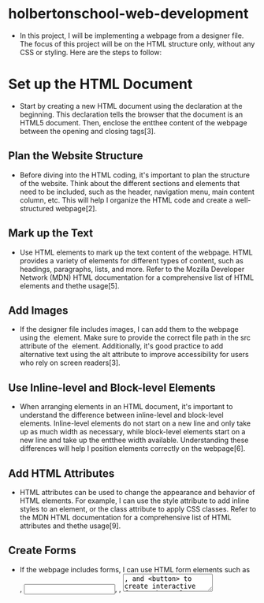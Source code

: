 # holbertonschool-web-development
* In this project, I will be implementing a webpage from a designer file. The focus of this project will be on the HTML structure only, without any CSS or styling. Here are the steps to follow:

# Set up the HTML Document
* Start by creating a new HTML document using the <!DOCTYPE html> declaration at the beginning. This declaration tells the browser that the document is an HTML5 document. Then, enclose the entthee content of the webpage between the opening and closing <html> tags[3].
## Plan the Website Structure
* Before diving into the HTML coding, it's important to plan the structure of the website. Think about the different sections and elements that need to be included, such as the header, navigation menu, main content column, etc. This will help I organize the HTML code and create a well-structured webpage[2].
## Mark up the Text
* Use HTML elements to mark up the text content of the webpage. HTML provides a variety of elements for different types of content, such as headings, paragraphs, lists, and more. Refer to the Mozilla Developer Network (MDN) HTML documentation for a comprehensive list of HTML elements and thethe usage[5].
## Add Images
* If the designer file includes images, I can add them to the webpage using the <img> element. Make sure to provide the correct file path in the src attribute of the <img> element. Additionally, it's good practice to add alternative text using the alt attribute to improve accessibility for users who rely on screen readers[3].
## Use Inline-level and Block-level Elements
* When arranging elements in an HTML document, it's important to understand the difference between inline-level and block-level elements. Inline-level elements do not start on a new line and only take up as much width as necessary, while block-level elements start on a new line and take up the entthee width available. Understanding these differences will help I position elements correctly on the webpage[6].
## Add HTML Attributes
* HTML attributes can be used to change the appearance and behavior of HTML elements. For example, I can use the style attribute to add inline styles to an element, or the class attribute to apply CSS classes. Refer to the MDN HTML documentation for a comprehensive list of HTML attributes and thethe usage[9].
## Create Forms
* If the webpage includes forms, I can use HTML form elements such as <form>, <input>, <label>, <textarea>, and <button> to create interactive forms. These elements allow users to input data and submit it to a server for processing. Refer to the MDN HTML documentation for more information on creating forms[10].

